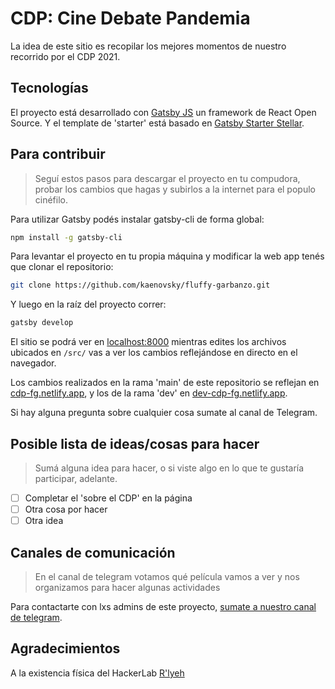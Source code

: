 # CDP: Cine Debate Pandemia

La idea de este sitio es recopilar los mejores momentos de nuestro recorrido por el CDP 2021.

## Tecnologías

El proyecto está desarrollado con [Gatsby JS](https://www.gatsbyjs.com/) un framework de React Open Source. Y el template de 'starter' está basado en [Gatsby Starter Stellar](https://www.gatsbyjs.com/starters/codebushi/gatsby-starter-stellar).

## Para contribuir
> Seguí estos pasos para descargar el proyecto en tu compudora, probar los cambios que hagas y subirlos a la internet para el populo cinéfilo.

Para utilizar Gatsby podés instalar gatsby-cli de forma global:

```bash
npm install -g gatsby-cli
```

Para levantar el proyecto en tu propia máquina y modificar la web app tenés que clonar el repositorio:

```bash
git clone https://github.com/kaenovsky/fluffy-garbanzo.git
```

Y luego en la raíz del proyecto correr:

```bash
gatsby develop
```

El sitio se podrá ver en [localhost:8000](http://localhost:8000) mientras edites los archivos ubicados en `/src/` vas a ver los cambios reflejándose en directo en el navegador.

Los cambios realizados en la rama 'main' de este repositorio se reflejan en [cdp-fg.netlify.app](https://cdp-fg.netlify.app/), y los de la rama 'dev' en [dev-cdp-fg.netlify.app](https://dev-cdp-fg.netlify.app/).

Si hay alguna pregunta sobre cualquier cosa sumate al canal de Telegram.

## Posible lista de ideas/cosas para hacer
> Sumá alguna idea para hacer, o si viste algo en lo que te gustaría participar, adelante.

- [ ] Completar el 'sobre el CDP' en la página
- [ ] Otra cosa por hacer
- [ ] Otra idea

## Canales de comunicación
> En el canal de telegram votamos qué película vamos a ver y nos organizamos para hacer algunas actividades

Para contactarte con lxs admins de este proyecto, [sumate a nuestro canal de telegram](https://t.me/CineDebatePandemia).

## Agradecimientos

A la existencia física del HackerLab [R'lyeh](https://rlab.be)

